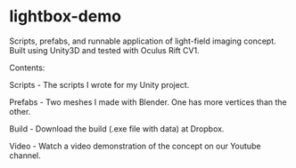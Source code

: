 # lightbox-demo
Scripts, prefabs, and runnable application of light-field imaging concept. Built using Unity3D and tested with Oculus Rift CV1.

Contents:

Scripts - The scripts I wrote for my Unity project.

Prefabs - Two  meshes I made with Blender. One has more vertices than the other.

Build -  Download the build (.exe file with data) at Dropbox.

Video - Watch a video demonstration of the concept on our Youtube channel.
